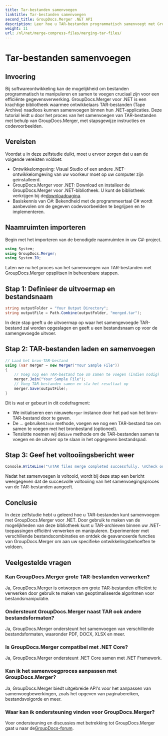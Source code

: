```yaml
---
title: Tar-bestanden samenvoegen
linktitle: Tar-bestanden samenvoegen
second_title: GroupDocs.Merger .NET API
description: Leer hoe u TAR-bestanden programmatisch samenvoegt met GroupDocs.Merger voor .NET. Volg onze stapsgewijze handleiding om efficiënt met TAR-archieven om te gaan.
weight: 11
url: /nl/net/merge-compress-files/merging-tar-files/
---
```


# Tar-bestanden samenvoegen

## Invoering
Bij softwareontwikkeling kan de mogelijkheid om bestanden programmatisch te manipuleren en samen te voegen cruciaal zijn voor een efficiënte gegevensverwerking. GroupDocs.Merger voor .NET is een krachtige bibliotheek waarmee ontwikkelaars TAR-bestanden (Tape Archive) naadloos kunnen samenvoegen binnen hun .NET-applicaties. Deze tutorial leidt u door het proces van het samenvoegen van TAR-bestanden met behulp van GroupDocs.Merger, met stapsgewijze instructies en codevoorbeelden.
## Vereisten
Voordat u in deze zelfstudie duikt, moet u ervoor zorgen dat u aan de volgende vereisten voldoet:
- Ontwikkelomgeving: Visual Studio of een andere .NET-ontwikkelomgeving van uw voorkeur moet op uw computer zijn geïnstalleerd.
-  GroupDocs.Merger voor .NET: Download en installeer de GroupDocs.Merger voor .NET-bibliotheek. U kunt de bibliotheek verkrijgen bij de[downloadpagina](https://releases.groupdocs.com/merger/net/).
- Basiskennis van C#: Bekendheid met de programmeertaal C# wordt aanbevolen om de gegeven codevoorbeelden te begrijpen en te implementeren.

## Naamruimten importeren
Begin met het importeren van de benodigde naamruimten in uw C#-project.

```csharp
using System; 
using GroupDocs.Merger;
using System.IO;
```

Laten we nu het proces van het samenvoegen van TAR-bestanden met GroupDocs.Merger opsplitsen in beheersbare stappen.
## Stap 1: Definieer de uitvoermap en bestandsnaam
```csharp
string outputFolder = "Your Output Directory";
string outputFile = Path.Combine(outputFolder, "merged.tar");
```
In deze stap geeft u de uitvoermap op waar het samengevoegde TAR-bestand zal worden opgeslagen en geeft u een bestandsnaam op voor de samengevoegde uitvoer.
## Stap 2: TAR-bestanden laden en samenvoegen
```csharp
// Laad het bron-TAR-bestand
using (var merger = new Merger("Your Sample File"))
{
    // Voeg nog een TAR-bestand toe om samen te voegen (indien nodig)
    merger.Join("Your Sample File");
    // Voeg TAR-bestanden samen en sla het resultaat op
    merger.Save(outputFile);
}
```
Dit is wat er gebeurt in dit codefragment:
-  We initialiseren een nieuwe`Merger` instance door het pad van het bron-TAR-bestand door te geven.
-  De ... gebruiken`Join` methode, voegen we nog een TAR-bestand toe om samen te voegen met het bronbestand (optioneel).
-  Tenslotte noemen wij de`Save` methode om de TAR-bestanden samen te voegen en de uitvoer op te slaan in het opgegeven bestandspad.
## Stap 3: Geef het voltooiingsbericht weer
```csharp
Console.WriteLine("\nTAR files merge completed successfully. \nCheck output in {0}", outputFolder);
```
Nadat het samenvoegen is voltooid, wordt bij deze stap een bericht weergegeven dat de succesvolle voltooiing van het samenvoegingsproces van de TAR-bestanden aangeeft.

## Conclusie
In deze zelfstudie hebt u geleerd hoe u TAR-bestanden kunt samenvoegen met GroupDocs.Merger voor .NET. Door gebruik te maken van de mogelijkheden van deze bibliotheek kunt u TAR-archieven binnen uw .NET-toepassingen efficiënt verwerken en manipuleren. Experimenteer met verschillende bestandscombinaties en ontdek de geavanceerde functies van GroupDocs.Merger om aan uw specifieke ontwikkelingsbehoeften te voldoen.

## Veelgestelde vragen
### Kan GroupDocs.Merger grote TAR-bestanden verwerken?
Ja, GroupDocs.Merger is ontworpen om grote TAR-bestanden efficiënt te verwerken door gebruik te maken van geoptimaliseerde algoritmen voor bestandsmanipulatie.
### Ondersteunt GroupDocs.Merger naast TAR ook andere bestandsformaten?
Ja, GroupDocs.Merger ondersteunt het samenvoegen van verschillende bestandsformaten, waaronder PDF, DOCX, XLSX en meer.
### Is GroupDocs.Merger compatibel met .NET Core?
Ja, GroupDocs.Merger ondersteunt .NET Core samen met .NET Framework.
### Kan ik het samenvoegproces aanpassen met GroupDocs.Merger?
Ja, GroupDocs.Merger biedt uitgebreide API's voor het aanpassen van samenvoegbewerkingen, zoals het opgeven van paginabereiken, bestandsvolgorde en meer.
### Waar kan ik ondersteuning vinden voor GroupDocs.Merger?
 Voor ondersteuning en discussies met betrekking tot GroupDocs.Merger gaat u naar de[GroupDocs-forum](https://forum.groupdocs.com/c/merger/32).